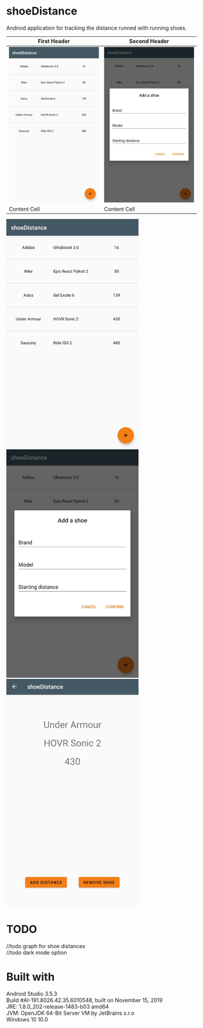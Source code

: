 
# shoeDistance
Android application for tracking the distance runned with running shoes.

| First Header  | Second Header |
| ------------- | ------------- |
| <img src="https://github.com/koneella/shoeDistance/blob/master/pics/Screenshot_20200203-093955__01.jpg" width="350">  | <img src="https://github.com/koneella/shoeDistance/blob/master/pics/Screenshot_20200203-094014__02.jpg" width="350">  |
| Content Cell  | Content Cell  |

<img src="https://github.com/koneella/shoeDistance/blob/master/pics/Screenshot_20200203-093955__01.jpg" width="350">
<img src="https://github.com/koneella/shoeDistance/blob/master/pics/Screenshot_20200203-094014__02.jpg" width="350">
<img src="https://github.com/koneella/shoeDistance/blob/master/pics/Screenshot_20200203-094001__01.jpg" width="350">


# TODO
//todo graph for shoe distances  
//todo dark mode option  


# Built with
Android Studio 3.5.3  
Build #AI-191.8026.42.35.6010548, built on November 15, 2019  
JRE: 1.8.0_202-release-1483-b03 amd64  
JVM: OpenJDK 64-Bit Server VM by JetBrains s.r.o  
Windows 10 10.0   




